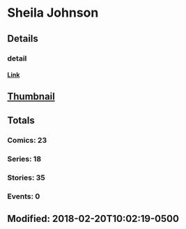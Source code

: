 # Sheila  Johnson 
## Details
### detail
#### [Link](http://marvel.com/comics/creators/7935/sheila_johnson?utm_campaign=apiRef&utm_source=225578a89fc76f3d20fbffda5d17a88d)
## [Thumbnail](http://i.annihil.us/u/prod/marvel/i/mg/b/40/image_not_available.jpg)
## Totals
### Comics: 23
### Series: 18
### Stories: 35
### Events: 0
## Modified: 2018-02-20T10:02:19-0500
